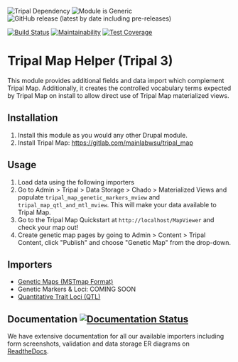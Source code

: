 ![Tripal Dependency](https://img.shields.io/badge/tripal-%3E=3.0-brightgreen)
![Module is Generic](https://img.shields.io/badge/generic-tested%20manually-yellow)
![GitHub release (latest by date including pre-releases)](https://img.shields.io/github/v/release/UofS-Pulse-Binfo/tripal_map_helper?include_prereleases)

[![Build Status](https://travis-ci.org/UofS-Pulse-Binfo/tripal_map_helper.svg?branch=master)](https://travis-ci.org/UofS-Pulse-Binfo/tripal_map_helper)
[![Maintainability](https://api.codeclimate.com/v1/badges/db8bad906e18da15382e/maintainability)](https://codeclimate.com/github/UofS-Pulse-Binfo/tripal_genetic/maintainability)
[![Test Coverage](https://api.codeclimate.com/v1/badges/db8bad906e18da15382e/test_coverage)](https://codeclimate.com/github/UofS-Pulse-Binfo/tripal_map_helper/test_coverage)

# Tripal Map Helper (Tripal 3)

This module provides additional fields and data import which complement Tripal Map. Additionally, it creates the controlled vocabulary terms expected by Tripal Map on install to allow direct use of Tripal Map materialized views.

## Installation

1. Install this module as you would any other Drupal module.
2. Install Tripal Map: https://gitlab.com/mainlabwsu/tripal_map

## Usage

1. Load data using the following importers
2. Go to Admin > Tripal > Data Storage > Chado > Materialized Views and populate `tripal_map_genetic_markers_mview` and `tripal_map_qtl_and_mtl_mview`. This will make your data available to Tripal Map.
3. Go to the Tripal Map Quickstart at `http://localhost/MapViewer` and check your map out!
4. Create genetic map pages by going to Admin > Content > Tripal Content, click "Publish" and choose "Genetic Map" from the drop-down.

## Importers
 - [Genetic Maps (MSTmap Format)](https://tripal-map-helper.readthedocs.io/en/latest/MSTmap.html)
 - Genetic Markers & Loci: COMING SOON
 - [Quantitative Trait Loci (QTL)](https://tripal-map-helper.readthedocs.io/en/latest/QTLimporter.html)

## Documentation [![Documentation Status](https://readthedocs.org/projects/tripal-map-helper/badge/?version=latest)](https://tripal-map-helper.readthedocs.io/en/latest/?badge=latest)

We have extensive documentation for all our available importers including form screenshots, validation and data storage ER diagrams on [ReadtheDocs](https://tripal-map-helper.readthedocs.io/en/latest/).
